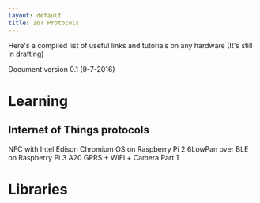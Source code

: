 ```yaml
---
layout: default
title: IoT Protocols
---
```


Here's a compiled list of useful links and tutorials on any hardware (It's still in drafting)

Document version 0.1 (9-7-2016)

# Learning

## Internet of Things protocols

NFC with Intel Edison
Chromium OS on Raspberry Pi 2
6LowPan over BLE on Raspberry Pi 3
A20 GPRS + WiFi + Camera Part 1

# Libraries

